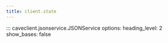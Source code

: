 ```yaml
---
title: client.state
---
```


::: caveclient.jsonservice.JSONService
    options:
        heading_level: 2
        show_bases: false
